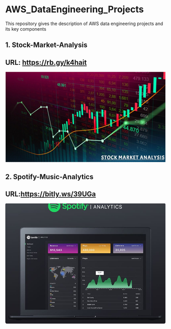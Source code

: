 # AWS_DataEngineering_Projects
This repository gives the description of AWS data engineering projects and its key components

## 1. Stock-Market-Analysis
## URL: https://rb.gy/k4hait
![logo](https://github.com/Shoaib9288/AWS_DataEngineering_Projects/blob/main/stock-market-kafka-data-engineering-project/Stock%20Market%20Analysis.JPG)

## 2. Spotify-Music-Analytics
## URL:https://bitly.ws/39UGa
![logo](https://github.com/Shoaib9288/AWS_DataEngineering_Projects/blob/main/spotify-etl-aws-data-pipeline-project/Spotify_Analytics.JPG)

